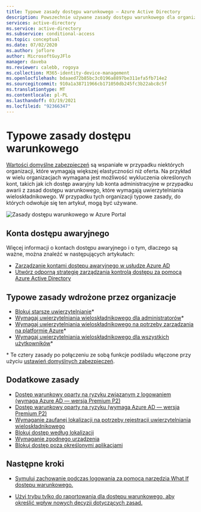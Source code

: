 ```yaml
---
title: Typowe zasady dostępu warunkowego — Azure Active Directory
description: Powszechnie używane zasady dostępu warunkowego dla organizacji
services: active-directory
ms.service: active-directory
ms.subservice: conditional-access
ms.topic: conceptual
ms.date: 07/02/2020
ms.author: joflore
author: MicrosoftGuyJFlo
manager: daveba
ms.reviewer: calebb, rogoya
ms.collection: M365-identity-device-management
ms.openlocfilehash: bdaaed72b85bc3c0196a8897be311efa5fb714e2
ms.sourcegitcommit: 910a1a38711966cb171050db245fc3b22abc8c5f
ms.translationtype: MT
ms.contentlocale: pl-PL
ms.lasthandoff: 03/19/2021
ms.locfileid: "92366347"
---
```

# <a name="common-conditional-access-policies"></a>Typowe zasady dostępu warunkowego

[Wartości domyślne zabezpieczeń](../fundamentals/concept-fundamentals-security-defaults.md) są wspaniałe w przypadku niektórych organizacji, które wymagają większej elastyczności niż oferta. Na przykład w wielu organizacjach wymagana jest możliwość wykluczenia określonych kont, takich jak ich dostęp awaryjny lub konta administracyjne w przypadku awarii z zasad dostępu warunkowego, które wymagają uwierzytelniania wieloskładnikowego. W przypadku tych organizacji typowe zasady, do których odwołuje się ten artykuł, mogą być używane.

![Zasady dostępu warunkowego w Azure Portal](./media/concept-conditional-access-policy-common/conditional-access-policies-azure-ad-listing.png)

## <a name="emergency-access-accounts"></a>Konta dostępu awaryjnego

Więcej informacji o kontach dostępu awaryjnego i o tym, dlaczego są ważne, można znaleźć w następujących artykułach: 

* [Zarządzanie kontami dostępu awaryjnego w usłudze Azure AD](../roles/security-emergency-access.md)
* [Utwórz odporną strategię zarządzania kontrolą dostępu za pomocą Azure Active Directory](../authentication/concept-resilient-controls.md)

## <a name="typical-policies-deployed-by-organizations"></a>Typowe zasady wdrożone przez organizacje

* [Blokuj starsze uwierzytelnianie](howto-conditional-access-policy-block-legacy.md)\*
* [Wymagaj uwierzytelniania wieloskładnikowego dla administratorów](howto-conditional-access-policy-admin-mfa.md)\*
* [Wymagaj uwierzytelniania wieloskładnikowego na potrzeby zarządzania na platformie Azure](howto-conditional-access-policy-azure-management.md)\*
* [Wymagaj uwierzytelniania wieloskładnikowego dla wszystkich użytkowników](howto-conditional-access-policy-all-users-mfa.md)\*

\* Te cztery zasady po połączeniu ze sobą funkcje podśladu włączone przy użyciu [ustawień domyślnych zabezpieczeń](../fundamentals/concept-fundamentals-security-defaults.md).

## <a name="additional-policies"></a>Dodatkowe zasady

* [Dostęp warunkowy oparty na ryzyku związanym z logowaniem (wymaga Azure AD — wersja Premium P2)](howto-conditional-access-policy-risk.md)
* [Dostęp warunkowy oparty na ryzyku (wymaga Azure AD — wersja Premium P2)](howto-conditional-access-policy-risk-user.md)
* [Wymaganie zaufanej lokalizacji na potrzeby rejestracji uwierzytelniania wieloskładnikowego](howto-conditional-access-policy-registration.md)
* [Blokuj dostęp według lokalizacji](howto-conditional-access-policy-location.md)
* [Wymaganie zgodnego urządzenia](howto-conditional-access-policy-compliant-device.md)
* [Blokuj dostęp poza określonymi aplikacjami](howto-conditional-access-policy-block-access.md)

## <a name="next-steps"></a>Następne kroki

- [Symuluj zachowanie podczas logowania za pomocą narzędzia What If dostępu warunkowego.](troubleshoot-conditional-access-what-if.md)

- [Użyj trybu tylko do raportowania dla dostępu warunkowego, aby określić wpływ nowych decyzji dotyczących zasad.](concept-conditional-access-report-only.md)
